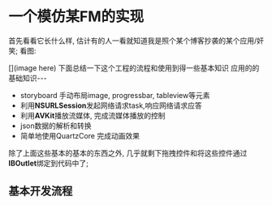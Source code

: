 # 一个模仿某FM的实现

首先看看它长什么样, 估计有的人一看就知道我是照个某个博客抄袭的某个应用/奸笑; 看图:

[](image here)
下面总结一下这个工程的流程和使用到得一些基本知识
应用的的基础知识---


- storyboard 手动布局image, progressbar, tableview等元素
- 利用**NSURLSession**发起网络请求task,响应网络请求应答
- 利用**AVKit**播放流媒体, 完成流媒体播放的控制
- json数据的解析和转换
- 简单地使用QuartzCore 完成动画效果


除了上面这些基本的基本的东西之外, 几乎就剩下拖拽控件和将这些控件通过**IBOutlet**绑定到代码中了;

基本开发流程
---
